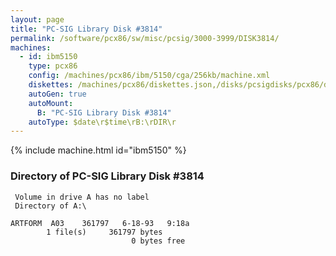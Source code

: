 ```yaml
---
layout: page
title: "PC-SIG Library Disk #3814"
permalink: /software/pcx86/sw/misc/pcsig/3000-3999/DISK3814/
machines:
  - id: ibm5150
    type: pcx86
    config: /machines/pcx86/ibm/5150/cga/256kb/machine.xml
    diskettes: /machines/pcx86/diskettes.json,/disks/pcsigdisks/pcx86/diskettes.json
    autoGen: true
    autoMount:
      B: "PC-SIG Library Disk #3814"
    autoType: $date\r$time\rB:\rDIR\r
---
```


{% include machine.html id="ibm5150" %}

### Directory of PC-SIG Library Disk #3814

     Volume in drive A has no label
     Directory of A:\

    ARTFORM  A03    361797   6-18-93   9:18a
            1 file(s)     361797 bytes
                               0 bytes free
